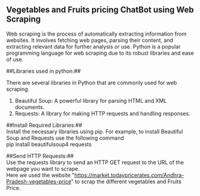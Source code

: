 ## Vegetables and Fruits pricing ChatBot using Web Scraping<br>
Web scraping is the process of automatically extracting information from websites. It involves fetching web pages, parsing their content, and extracting relevant data for further analysis or use. 
Python is a popular programming language for web scraping due to its robust libraries and ease of use.

##Libraries used in python:##<br>

There are several libraries in Python that are commonly used for web scraping.<br>
1. Beautiful Soup: A powerful library for parsing HTML and XML documents.<br>
2. Requests: A library for making HTTP requests and handling responses.<br>

##Install Required Libraries:##<br>
Install the necessary libraries using pip. For example, to install Beautiful Soup and Requests use the following command<br>
pip install beautifulsoup4 requests<br>

##Send HTTP Requests:##<br>
Use the requests library to send an HTTP GET request to the URL of the webpage you want to scrape.<br>
Here we used the website "https://market.todaypricerates.com/Andhra-Pradesh-vegetables-price" to scrap the different vegetables and Fruits Price.


